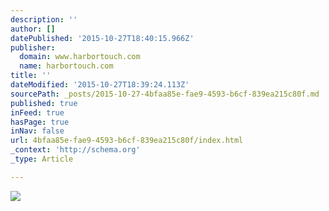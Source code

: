 ```yaml
---
description: ''
author: []
datePublished: '2015-10-27T18:40:15.966Z'
publisher:
  domain: www.harbortouch.com
  name: harbortouch.com
title: ''
dateModified: '2015-10-27T18:39:24.113Z'
sourcePath: _posts/2015-10-27-4bfaa85e-fae9-4593-b6cf-839ea215c80f.md
published: true
inFeed: true
hasPage: true
inNav: false
url: 4bfaa85e-fae9-4593-b6cf-839ea215c80f/index.html
_context: 'http://schema.org'
_type: Article

---
```

![](http://www.harbortouch.com/wp-content/themes/harbortouch/images/bg/pos-solutions-echo-main.png)